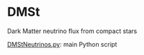 DMSt
====

Dark Matter neutrino flux from compact stars

[DMStNeutrinos.py](DMStNeutrinos.py): main Python script
